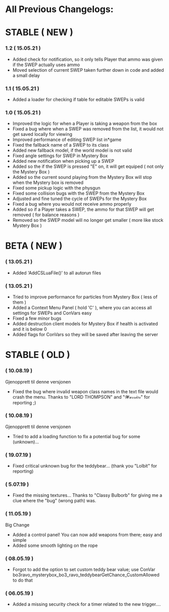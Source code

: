 # All Previous Changelogs:

# STABLE ( NEW )

### 1.2 ( 15.05.21 )
* Added check for notification, so it only tells Player that ammo was given if the SWEP actually uses ammo
* Moved selection of current SWEP taken further down in code and added a small delay

### 1.1 ( 15.05.21 )
* Added a loader for checking if table for editable SWEPs is valid

### 1.0 ( 15.05.21 )
* Improved the logic for when a Player is taking a weapon from the box
* Fixed a bug where when a SWEP was removed from the list, it would not get saved locally for viewing
* Improved performance of editing SWEP list in*game
* Fixed the fallback name of a SWEP to its class
* Added new fallback model, if the world model is not valid
* Fixed angle settings for SWEP in Mystery Box
* Added new notification when picking up a SWEP
* Added so the if the SWEP is pressed "E" on, it will get equiped ( not only the Mystery Box )
* Added so the current sound playing from the Mystery Box will stop when the Mystery box is removed
* Fixed some pickup logic with the physgun
* Fixed some collision bugs with the SWEP from the Mystery Box
* Adjusted and fine tuned the cycle of SWEPs for the Mystery Box
* Fixed a bug where you would not receive ammo properly
* Added so if a Player takes a SWEP, the ammo for that SWEP will get removed ( for balance reasons )
* Removed so the SWEP model will no longer get smaller ( more like stock Mystery Box )

# BETA ( NEW )

### ( 13.05.21 )
* Added 'AddCSLuaFile()' to all autorun files

### ( 13.05.21 )
* Tried to improve performance for particles from Mystery Box ( less of them )
* Added a Context Menu Panel ( hold 'C' ), where you can access all settings for SWEPs and ConVars easy
* Fixed a few minor bugs
* Added destruction client models for Mystery Box if health is activated and it is below 0
* Added flags for ConVars so they will be saved after leaving the server

# STABLE ( OLD )

### ( 10.08.19 )
Gjenopprett til denne versjonen
* Fixed the bug where invalid weapon class names in the text file would crash the menu. Thanks to "LORD THOMPSON" and "𝓦𝒶𝓇𝓇𝒾𝑜𝓇" for reporting ;)

### ( 10.08.19 )
Gjenopprett til denne versjonen
* Tried to add a loading function to fix a potential bug for some (unknown)...

### ( 19.07.19 )
* Fixed critical unknown bug for the teddybear... (thank you "Lolbit" for reporting)

### ( 5.07.19 )
* Fixed the missing textures... Thanks to "Classy Bulborb" for giving me a clue where the "bug" (wrong path) was.

### ( 11.05.19 )
Big Change
* Added a control panel! You can now add weapons from there; easy and simple
* Added some smooth lighting on the rope

### ( 08.05.19 )
* Forgot to add the option to set custom teddy bear value; use ConVar bo3ravo_mysterybox_bo3_ravo_teddybearGetChance_CustomAllowed to do that

### ( 06.05.19 )
* Added a missing security check for a timer related to the new trigger....